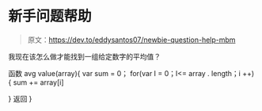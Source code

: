 # 新手问题帮助

> 原文：<https://dev.to/eddysantos07/newbie-question-help-mbm>

我现在该怎么做才能找到一组给定数字的平均值？

函数 avg value(array){
var sum = 0；
for(var I = 0；I<= array . length；i ++) {
sum += array[i]

}
返回
}